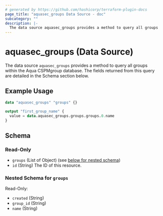 ```yaml
---
# generated by https://github.com/hashicorp/terraform-plugin-docs
page_title: "aquasec_groups Data Source - doc"
subcategory: ""
description: |-
  The data source aquasec_groups provides a method to query all groups within the Aqua CSPMgroup database. The fields returned from this query are detailed in the Schema section below.
---
```


# aquasec_groups (Data Source)

The data source `aquasec_groups` provides a method to query all groups within the Aqua CSPMgroup database. The fields returned from this query are detailed in the Schema section below.

## Example Usage

```terraform
data "aquasec_groups" "groups" {}

output "first_group_name" {
  value = data.aquasec_groups.groups.groups.0.name
}
```

<!-- schema generated by tfplugindocs -->
## Schema

### Read-Only

- `groups` (List of Object) (see [below for nested schema](#nestedatt--groups))
- `id` (String) The ID of this resource.

<a id="nestedatt--groups"></a>
### Nested Schema for `groups`

Read-Only:

- `created` (String)
- `group_id` (String)
- `name` (String)


